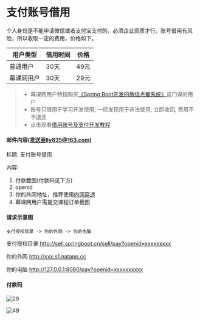 # 支付账号借用
个人身份是不能申请微信或者支付宝支付的，必须企业资质才行。账号借用有风险，所以收取一定的费用，价格如下。

用户类型 | 借用时间 | 价格
-------|-------|------
普通用户 | 30天 | 49元
幕课网用户 | 30天 | 29元

> - 幕课网用户特指购买[《Spring Boot开发的微信点餐系统》](http://coding.imooc.com/class/117.html)这门课的用户
> - 账号只限用于学习开发使用, 一经发现用于非法使用, 立即收回, 费用不予退还
> - 点击观看[借用账号及支付开发教程](http://v.youku.com/v_show/id_XMjg5MjM4ODIyNA==.html?spm=a2h3j.8428770.3416059.1)

#### 邮件内容(发送至lly835@163.com)
标题: 支付账号借用

内容:
1. 付款截图(付款码见下方)
2. openid
3. 你的外网地址，推荐使用[内网穿透](https://natapp.cn/)
4. 幕课网用户需提交课程订单截图

#### 请求示意图

```sequence
支付授权目录 -> 你的外网 -> 你的电脑
```

支付授权目录
http://sell.springboot.cn/sell/pay?openid=xxxxxxxxx

你的外网
http://xxx.s1.natapp.cc

你的电脑
http://127.0.0.1:8080/pay?openid=xxxxxxxxxx

#### 付款码

![29](http://app-all.b0.upaiyun.com/29.jpg!300)


![49](http://app-all.b0.upaiyun.com/49.jpg!300)





